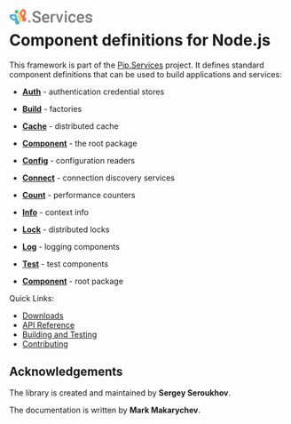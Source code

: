 # <img src="https://github.com/pip-services/pip-services/raw/master/design/Logo.png" alt="Pip.Services Logo" style="max-width:30%"> <br/> Component definitions for Node.js

This framework is part of the [Pip.Services](https://github.com/pip-services/pip-services) project.
It defines standard component definitions that can be used to build applications and services:

- [**Auth**]() - authentication credential stores
- [**Build**]() - factories
- [**Cache**]() - distributed cache
- [**Component**]() - the root package
- [**Config**]() - configuration readers
- [**Connect**]() - connection discovery services
- [**Count**]() - performance counters
- [**Info**]() - context info
- [**Lock**]() - distributed locks
- [**Log**]() - logging components
- [**Test**]() - test components


- [**Component**]() - root package

Quick Links:

* [Downloads](https://github.com/pip-services-node/pip-services-components-node/blob/master/doc/Downloads.md)
* [API Reference]()
* [Building and Testing](https://github.com/pip-services/pip-services-components-node/blob/master/doc/Development.md)
* [Contributing](https://github.com/pip-services/pip-services-components-node/blob/master/doc/Development.md/#contrib)

## Acknowledgements

The library is created and maintained by **Sergey Seroukhov**.

The documentation is written by **Mark Makarychev**.
